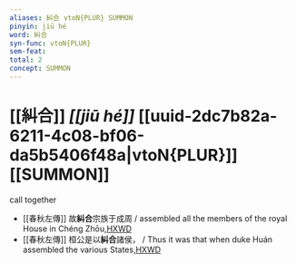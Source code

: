 ```yaml
---
aliases: 糾合 vtoN{PLUR} SUMMON
pinyin: jiū hé
word: 糾合
syn-func: vtoN{PLUR}
sem-feat: 
total: 2
concept: SUMMON 
---
```

# [[糾合]] *[[jiū hé]]*  [[uuid-2dc7b82a-6211-4c08-bf06-da5b5406f48a|vtoN{PLUR}]] [[SUMMON]]
call together
 - [[春秋左傳]] 故**糾合**宗族于成周 / assembled all the members of the royal House in Chéng Zhōu,[HXWD](https://hxwd.org/textview.html?location=KR1e0001_tls_005-389a.44)
 - [[春秋左傳]] 桓公是以**糾合**諸侯， / Thus it was that when duke Huán assembled the various States,[HXWD](https://hxwd.org/textview.html?location=KR1e0001_tls_005-433a.32)